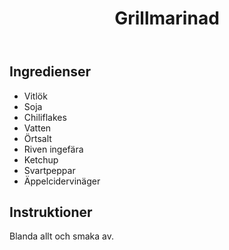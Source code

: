 ﻿---
title: Grillmarinad
slug: grillmarinad
tags: [Basrecept, Tillbehör]
---

## Ingredienser

* Vitlök
* Soja
* Chiliflakes
* Vatten
* Örtsalt
* Riven ingefära
* Ketchup
* Svartpeppar
* Äppelcidervinäger

## Instruktioner

Blanda allt och smaka av.
